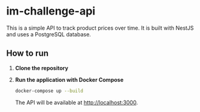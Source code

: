 # im-challenge-api

This is a simple API to track product prices over time. It is built with NestJS and uses a PostgreSQL database.

## How to run

1.  **Clone the repository**

2.  **Run the application with Docker Compose**

    ```bash
    docker-compose up --build
    ```

    The API will be available at [http://localhost:3000](http://localhost:3000).